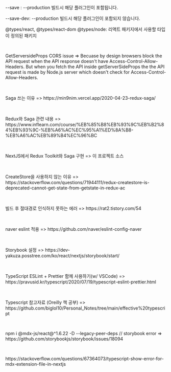 <p>--save : --production 빌드시 해당 플러그인이 포함됩니다.</p>
<p>--save-dev: --production 빌드시 해당 플러그인이 포함되지 않습니다.</p>
<p>@types/react, @types/react-dom @types/node: 리액트 패키지에서 사용할 타입이 정의된 패키지</p>
<br/>
<p>GetServersideProps CORS issue => Becuase by design browsers block the API request when the API response doesn't have Access-Control-Allow-Headers. But when you fetch the API inside getServerSideProps the the API request is made by Node.js server which doesn't check for Access-Control-Allow-Headers.</p>
<br/>
<p>Saga 쓰는 이유 => https://min9nim.vercel.app/2020-04-23-redux-saga/</p>
<br/>
<p>Redux와 Saga 관련 내용 => https://www.inflearn.com/course/%EB%85%B8%EB%93%9C%EB%B2%84%EB%93%9C-%EB%A6%AC%EC%95%A1%ED%8A%B8-%EB%A6%AC%EB%89%B4%EC%96%BC</p>
<br/>
<p>NextJS에서 Redux Toolkit와 Saga 구현 => 이 프로젝트 소스</p>
<br/>
<p>CreateStore을 사용하지 않는 이유 => https://stackoverflow.com/questions/71944111/redux-createstore-is-deprecated-cannot-get-state-from-getstate-in-redux-ac</p>
<br/>
<p>빌드 후 절대경로 인식하지 못하는 에러 => https://rat2.tistory.com/54</p>
<br/>
<p>naver eslint 적용 => https://github.com/naver/eslint-config-naver</p>
<br/>
<p>Storybook 설정 => https://dev-yakuza.posstree.com/ko/react/nextjs/storybook/start/</p>
<br/>
<p>TypeScript ESLint + Prettier 함께 사용하기(w/ VSCode) => https://pravusid.kr/typescript/2020/07/19/typescript-eslint-prettier.html</p>
<br/>
<p>Typescript 참고자료 (Oreilly 책 공부) => https://github.com/biglol10/Personal_Notes/tree/main/effective%20typescript</p>
<br/>
<p>npm i @mdx-js/react@^1.6.22 -D --legacy-peer-deps // storybook error => https://github.com/storybookjs/storybook/issues/18094</p>
<br/>
<p>https://stackoverflow.com/questions/67364073/typescript-show-error-for-mdx-extension-file-in-nextjs</p>
